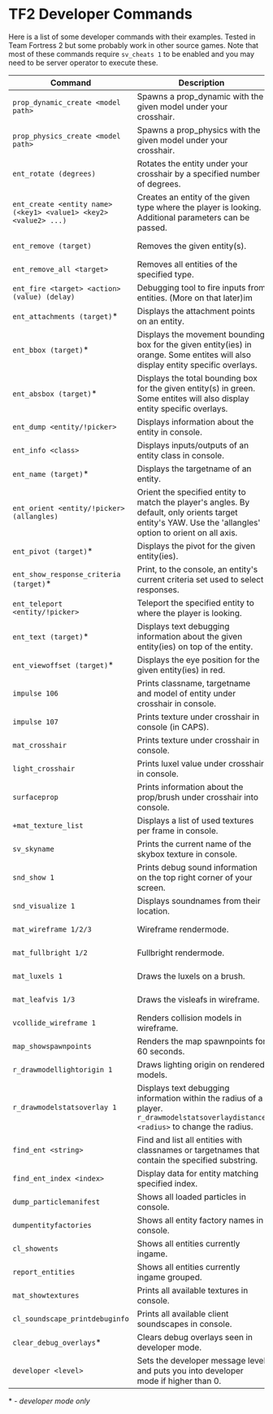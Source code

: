 # TF2 Developer Commands

Here is a list of some developer commands with their examples. Tested in Team Fortress 2 but some probably work in other source games. Note that most of these commands require `sv_cheats 1` to be enabled and you may need to be server operator to execute these.

Command | Description | Preview
--- | --- | ---
`prop_dynamic_create <model path>` | Spawns a prop_dynamic with the given model under your crosshair. | ![Preview](https://i.imgur.com/AR4jVl1.gif)
`prop_physics_create <model path>` | Spawns a prop_physics with the given model under your crosshair. | ![Preview](https://i.imgur.com/rJywdme.gif)
`ent_rotate (degrees)` | Rotates the entity under your crosshair by a specified number of degrees. | ![Preview](https://i.imgur.com/31k0n71.gif)
`ent_create <entity name> (<key1> <value1> <key2> <value2> ...)` | Creates an entity of the given type where the player is looking. Additional parameters can be passed. | ![Preview](https://i.imgur.com/ntLDHfz.gif)
`ent_remove (target)` | Removes the given entity(s). | ![Preview](https://i.imgur.com/XFJsQY4.gif)
`ent_remove_all <target>` | Removes all entities of the specified type. | ![Preview](https://i.imgur.com/EUcsV5R.gif)
`ent_fire <target> <action> (value) (delay)` | Debugging tool to fire inputs from entities. (More on that later)im | ![Preview](https://i.imgur.com/MN2ZQfK.gif)
`ent_attachments (target)`\* | Displays the attachment points on an entity. | ![Preview](https://i.imgur.com/h3yBKHC.png)
`ent_bbox (target)`\* | Displays the movement bounding box for the given entity(ies) in orange. Some entites will also display entity specific overlays. | ![Preview](https://i.imgur.com/9H1UM1m.png)
`ent_absbox (target)`\* | Displays the total bounding box for the given entity(s) in green.  Some entites will also display entity specific overlays. | ![Preview](https://i.imgur.com/8AmSeLX.png)
`ent_dump <entity/!picker>` | Displays information about the entity in console. | ![Preview](https://i.imgur.com/P1zCXsi.png)
`ent_info <class>` | Displays inputs/outputs of an entity class in console. | ![Preview](https://b.catgirlsare.sexy/HFiNstBU.png)
`ent_name (target)`\* | Displays the targetname of an entity. | ![Preview](https://i.imgur.com/Fi5tGrg.png)
`ent_orient <entity/!picker> (allangles)` | Orient the specified entity to match the player's angles. By default, only orients target entity's YAW. Use the 'allangles' option to orient on all axis. | ![Preview](https://i.imgur.com/OJ83UqL.gif) 
`ent_pivot (target)`\* | Displays the pivot for the given entity(ies). | ![Preview](https://i.imgur.com/muowNp6.png)
`ent_show_response_criteria (target)`\* | Print, to the console, an entity's current criteria set used to select responses. | ![Preview](https://i.imgur.com/1Md30GO.png)
`ent_teleport <entity/!picker>` | Teleport the specified entity to where the player is looking. | ![Preview](https://i.imgur.com/H3YDt35.gif)
`ent_text (target)`\* | Displays text debugging information about the given entity(ies) on top of the entity. | ![Preview](https://i.imgur.com/HgiCi2m.png)
`ent_viewoffset (target)`\* | Displays the eye position for the given entity(ies) in red. | ![Preview](https://i.imgur.com/YJh8HFn.png)
`impulse 106` | Prints classname, targetname and model of entity under crosshair in console. | ![Preview](https://i.imgur.com/Jo7w2Dt.png)
`impulse 107` | Prints texture under crosshair in console (in CAPS). | ![Preview](https://i.imgur.com/KtfTBLs.png)
`mat_crosshair` | Prints texture under crosshair in console. | ![Preview](https://i.imgur.com/FrGpltj.png)
`light_crosshair` | Prints luxel value under crosshair in console. | ![Preview](https://i.imgur.com/w3dw2rX.png)
`surfaceprop` | Prints information about the prop/brush under crosshair into console. | ![Preview](https://i.imgur.com/LbHISj9.png)
`+mat_texture_list` | Displays a list of used textures per frame in console. | ![Preview](https://i.imgur.com/g7rw0Ld.png)
`sv_skyname` | Prints the current name of the skybox texture in console. | ![Preview](https://i.imgur.com/wCqZyJZ.png)
`snd_show 1` | Prints debug sound information on the top right corner of your screen. | ![Preview](https://i.imgur.com/TXyayP5.png)
`snd_visualize 1` | Displays soundnames from their location. | ![Preview](https://i.imgur.com/OylhEmS.png)
`mat_wireframe 1/2/3` | Wireframe rendermode. | ![Preview](https://i.imgur.com/FkQFDxq.png)
`mat_fullbright 1/2` | Fullbright rendermode. | ![Preview](https://i.imgur.com/iOV1W5k.png)
`mat_luxels 1` | Draws the luxels on a brush. | ![Preview](https://i.imgur.com/E9kSSjX.png)
`mat_leafvis 1/3` | Draws the visleafs in wireframe. | ![Preview](https://i.imgur.com/Ws14Etg.png)
`vcollide_wireframe 1` | Renders collision models in wireframe. | ![Preview](https://i.imgur.com/GxWHVK6.png)
`map_showspawnpoints` | Renders the map spawnpoints for 60 seconds. | ![Preview](https://i.imgur.com/ysyxa7e.png)
`r_drawmodellightorigin 1` | Draws lighting origin on rendered models. | ![Preview](https://i.imgur.com/gk3LtVZ.png)
`r_drawmodelstatsoverlay 1 ` | Displays text debugging information within the radius of a player. `r_drawmodelstatsoverlaydistance <radius>` to change the radius. | ![Preview](https://i.imgur.com/j6iyiQg.png)
`find_ent <string>` |  Find and list all entities with classnames or targetnames that contain the specified substring. | ![Preview](https://i.imgur.com/jZMcQBM.png)
`find_ent_index <index>` | Display data for entity matching specified index. | ![Preview](https://i.imgur.com/KumbpqZ.png)
`dump_particlemanifest` | Shows all loaded particles in console. | ![Preview](https://i.imgur.com/A5zWkc1.png)
`dumpentityfactories` | Shows all entity factory names in console. | ![Preview](https://i.imgur.com/gSdd04E.png)
`cl_showents` | Shows all entities currently ingame. | ![Preview](https://i.imgur.com/kNmzlht.png)
`report_entities` | Shows all entities currently ingame grouped. | ![Preview](https://i.imgur.com/R05lcY2.png)
`mat_showtextures` | Prints all available textures in console. | ![Preview](https://i.imgur.com/oAxOLz6.png)
`cl_soundscape_printdebuginfo` | Prints all available client soundscapes in console. | ![Preview](https://i.imgur.com/8gYa5fX.png)
`clear_debug_overlays`\* | Clears debug overlays seen in developer mode. | ![Preview](https://i.imgur.com/hluk8fV.gif)
`developer <level>` | Sets the developer message level and puts you into developer mode if higher than 0. | ![Preview](https://i.imgur.com/gzaiEpg.png)

\* - *developer mode only*
